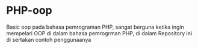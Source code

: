 # PHP-oop

Basic oop pada bahasa pemrograman PHP, sangat berguna ketika ingin mempelari OOP di dalam bahasa pemrogrman PHP, di dalam Repository ini di sertakan contoh penggunaanya
